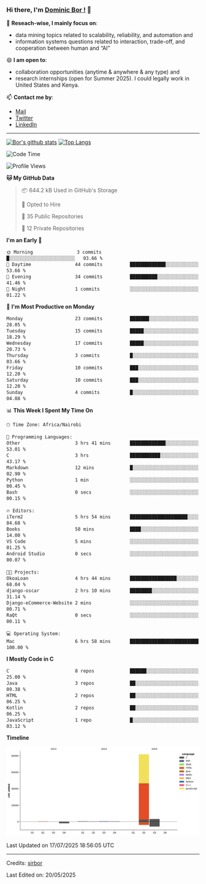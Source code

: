 ### Hi there, I'm [Dominic Bor !](https://www.dominicbor.me/) 👋

🔭 **Reseach-wise, I mainly focus on**:

- data mining topics related to scalability, reliability, and automation and
- information systems questions related to interaction, trade-off, and cooperation between human and “AI”

😄 **I am open to**:

- collaboration opportunities (anytime & anywhere & any type) and
- research internships (open for Summer 2025). I could legally work in United States and Kenya.

📫 **Contact me by**:

- [Mail](mailto:dominicbor@icloud.com)
- [Twitter](https://twitter.com/Kd_Bpr)
- [LinkedIn](https://www.linkedin.com/in/sirbor/)

---

[![Bor's github stats](https://github-readme-stats.vercel.app/api?username=sirbor&theme=material-palenight&count_private=true&hide=contribs)](https://github.com/anuraghazra/github-readme-stats)
[![Top Langs](https://github-readme-stats.vercel.app/api/top-langs/?username=sirbor&theme=material-palenight&hide=Jupyter&layout=compact)](https://github.com/anuraghazra/github-readme-stats)

<!--START_SECTION:waka-->
![Code Time](http://img.shields.io/badge/Code%20Time-915%20hrs%2031%20mins-blue)

![Profile Views](http://img.shields.io/badge/Profile%20Views-4-blue)

**🐱 My GitHub Data** 

> 📦 644.2 kB Used in GitHub's Storage 
 > 
> 💼 Opted to Hire
 > 
> 📜 35 Public Repositories 
 > 
> 🔑 12 Private Repositories 
 > 
**I'm an Early 🐤** 

```text
🌞 Morning                3 commits           █░░░░░░░░░░░░░░░░░░░░░░░░   03.66 % 
🌆 Daytime                44 commits          █████████████░░░░░░░░░░░░   53.66 % 
🌃 Evening                34 commits          ██████████░░░░░░░░░░░░░░░   41.46 % 
🌙 Night                  1 commits           ░░░░░░░░░░░░░░░░░░░░░░░░░   01.22 % 
```
📅 **I'm Most Productive on Monday** 

```text
Monday                   23 commits          ███████░░░░░░░░░░░░░░░░░░   28.05 % 
Tuesday                  15 commits          █████░░░░░░░░░░░░░░░░░░░░   18.29 % 
Wednesday                17 commits          █████░░░░░░░░░░░░░░░░░░░░   20.73 % 
Thursday                 3 commits           █░░░░░░░░░░░░░░░░░░░░░░░░   03.66 % 
Friday                   10 commits          ███░░░░░░░░░░░░░░░░░░░░░░   12.20 % 
Saturday                 10 commits          ███░░░░░░░░░░░░░░░░░░░░░░   12.20 % 
Sunday                   4 commits           █░░░░░░░░░░░░░░░░░░░░░░░░   04.88 % 
```


📊 **This Week I Spent My Time On** 

```text
🕑︎ Time Zone: Africa/Nairobi

💬 Programming Languages: 
Other                    3 hrs 41 mins       █████████████░░░░░░░░░░░░   53.01 % 
C                        3 hrs               ███████████░░░░░░░░░░░░░░   43.17 % 
Markdown                 12 mins             █░░░░░░░░░░░░░░░░░░░░░░░░   02.90 % 
Python                   1 min               ░░░░░░░░░░░░░░░░░░░░░░░░░   00.45 % 
Bash                     0 secs              ░░░░░░░░░░░░░░░░░░░░░░░░░   00.15 % 

🔥 Editors: 
iTerm2                   5 hrs 54 mins       █████████████████████░░░░   84.68 % 
Books                    58 mins             ████░░░░░░░░░░░░░░░░░░░░░   14.00 % 
VS Code                  5 mins              ░░░░░░░░░░░░░░░░░░░░░░░░░   01.25 % 
Android Studio           0 secs              ░░░░░░░░░░░░░░░░░░░░░░░░░   00.07 % 

🐱‍💻 Projects: 
OkoaLoan                 4 hrs 44 mins       █████████████████░░░░░░░░   68.04 % 
django-oscar             2 hrs 10 mins       ████████░░░░░░░░░░░░░░░░░   31.14 % 
Django-eCommerce-Website 2 mins              ░░░░░░░░░░░░░░░░░░░░░░░░░   00.71 % 
RaQt                     0 secs              ░░░░░░░░░░░░░░░░░░░░░░░░░   00.11 % 

💻 Operating System: 
Mac                      6 hrs 58 mins       █████████████████████████   100.00 % 
```

**I Mostly Code in C** 

```text
C                        8 repos             ██████░░░░░░░░░░░░░░░░░░░   25.00 % 
Java                     3 repos             ██░░░░░░░░░░░░░░░░░░░░░░░   09.38 % 
HTML                     2 repos             ██░░░░░░░░░░░░░░░░░░░░░░░   06.25 % 
Kotlin                   2 repos             ██░░░░░░░░░░░░░░░░░░░░░░░   06.25 % 
JavaScript               1 repo              █░░░░░░░░░░░░░░░░░░░░░░░░   03.12 % 
```



**Timeline**

![Lines of Code chart](https://raw.githubusercontent.com/sirbor/sirbor/main/assets/bar_graph.png)


 Last Updated on 17/07/2025 18:56:05 UTC
<!--END_SECTION:waka-->
---

Credits: [sirbor](https://github.com/sirbor)

Last Edited on: 20/05/2025
